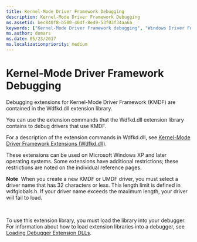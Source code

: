 ```yaml
---
title: Kernel-Mode Driver Framework Debugging
description: Kernel-Mode Driver Framework Debugging
ms.assetid: bec840f8-b500-464f-8e49-53f03f34aa6a
keywords: ["Kernel-Mode Driver Framework debugging", "Windows Driver Foundation"]
ms.author: domars
ms.date: 05/23/2017
ms.localizationpriority: medium
---
```


# Kernel-Mode Driver Framework Debugging


Debugging extensions for Kernel-Mode Driver Framework (KMDF) are contained in the Wdfkd.dll extension library.

You can use the extension commands that the Wdfkd.dll extension library contains to debug drivers that use KMDF.

For a description of the extension commands in Wdfkd.dll, see [Kernel-Mode Driver Framework Extensions (Wdfkd.dll)](kernel-mode-driver-framework-extensions--wdfkd-dll-.md).

These extensions can be used on Microsoft Windows XP and later operating systems. Some extensions have additional restrictions; these restrictions are noted on the individual reference pages.

**Note**  When you create a new KMDF or UMDF driver, you must select a driver name that has 32 characters or less. This length limit is defined in wdfglobals.h. If your driver name exceeds the maximum length, your driver will fail to load.

 

To use this extension library, you must load the library into your debugger. For information about how to load extension libraries into a debugger, see [Loading Debugger Extension DLLs](loading-debugger-extension-dlls.md).

 

 





